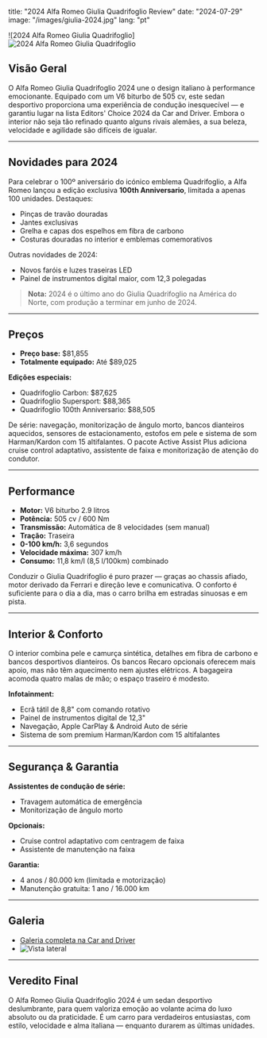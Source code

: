 title: "2024 Alfa Romeo Giulia Quadrifoglio Review"
date: "2024-07-29"
image: "/images/giulia-2024.jpg"
lang: "pt"


![2024 Alfa Romeo Giulia Quadrifoglio]
![2024 Alfa Romeo Giulia Quadrifoglio](/images/giulia-2024.jpg)

## Visão Geral
O Alfa Romeo Giulia Quadrifoglio 2024 une o design italiano à performance emocionante. Equipado com um V6 biturbo de 505 cv, este sedan desportivo proporciona uma experiência de condução inesquecível — e garantiu lugar na lista Editors' Choice 2024 da Car and Driver. Embora o interior não seja tão refinado quanto alguns rivais alemães, a sua beleza, velocidade e agilidade são difíceis de igualar.

---


## Novidades para 2024
Para celebrar o 100º aniversário do icónico emblema Quadrifoglio, a Alfa Romeo lançou a edição exclusiva **100th Anniversario**, limitada a apenas 100 unidades. Destaques:
- Pinças de travão douradas
- Jantes exclusivas
- Grelha e capas dos espelhos em fibra de carbono
- Costuras douradas no interior e emblemas comemorativos

Outras novidades de 2024:
- Novos faróis e luzes traseiras LED
- Painel de instrumentos digital maior, com 12,3 polegadas

> **Nota:** 2024 é o último ano do Giulia Quadrifoglio na América do Norte, com produção a terminar em junho de 2024.

---


## Preços
- **Preço base:** $81,855
- **Totalmente equipado:** Até $89,025

**Edições especiais:**
- Quadrifoglio Carbon: $87,625
- Quadrifoglio Supersport: $88,365
- Quadrifoglio 100th Anniversario: $88,505

De série: navegação, monitorização de ângulo morto, bancos dianteiros aquecidos, sensores de estacionamento, estofos em pele e sistema de som Harman/Kardon com 15 altifalantes. O pacote Active Assist Plus adiciona cruise control adaptativo, assistente de faixa e monitorização de atenção do condutor.

---


## Performance
- **Motor:** V6 biturbo 2.9 litros
- **Potência:** 505 cv / 600 Nm
- **Transmissão:** Automática de 8 velocidades (sem manual)
- **Tração:** Traseira
- **0-100 km/h:** 3,6 segundos
- **Velocidade máxima:** 307 km/h
- **Consumo:** 11,8 km/l (8,5 l/100km) combinado

Conduzir o Giulia Quadrifoglio é puro prazer — graças ao chassis afiado, motor derivado da Ferrari e direção leve e comunicativa. O conforto é suficiente para o dia a dia, mas o carro brilha em estradas sinuosas e em pista.

---


## Interior & Conforto
O interior combina pele e camurça sintética, detalhes em fibra de carbono e bancos desportivos dianteiros. Os bancos Recaro opcionais oferecem mais apoio, mas não têm aquecimento nem ajustes elétricos. A bagageira acomoda quatro malas de mão; o espaço traseiro é modesto.

**Infotainment:**
- Ecrã tátil de 8,8" com comando rotativo
- Painel de instrumentos digital de 12,3"
- Navegação, Apple CarPlay & Android Auto de série
- Sistema de som premium Harman/Kardon com 15 altifalantes

---


## Segurança & Garantia

**Assistentes de condução de série:**
- Travagem automática de emergência
- Monitorização de ângulo morto

**Opcionais:**
- Cruise control adaptativo com centragem de faixa
- Assistente de manutenção na faixa

**Garantia:**
- 4 anos / 80.000 km (limitada e motorização)
- Manutenção gratuita: 1 ano / 16.000 km

---


## Galeria

- [Galeria completa na Car and Driver](https://www.caranddriver.com/photos/g43601268/2024-alfa-romeo-giulia-quadrifoglio-revealed-gallery/)
- ![Vista lateral](https://hips.hearstapps.com/hmg-prod/images/2024-alfa-romeo-giulia-quadrifoglio-100th-anniversario-115-643961f4c3c57.jpg?crop=1xw:1xh;center,top&resize=980:*)

---


## Veredito Final

O Alfa Romeo Giulia Quadrifoglio 2024 é um sedan desportivo deslumbrante, para quem valoriza emoção ao volante acima do luxo absoluto ou da praticidade. É um carro para verdadeiros entusiastas, com estilo, velocidade e alma italiana — enquanto durarem as últimas unidades.
